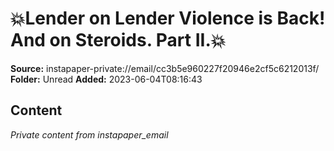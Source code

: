 # 💥Lender on Lender Violence is Back! And on Steroids. Part II.💥

**Source:** instapaper-private://email/cc3b5e960227f20946e2cf5c6212013f/
**Folder:** Unread
**Added:** 2023-06-04T08:16:43




## Content
*Private content from instapaper_email*
